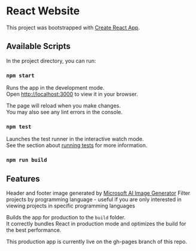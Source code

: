 # React Website

This project was bootstrapped with [Create React App](https://github.com/facebook/create-react-app).


## Available Scripts

In the project directory, you can run:

### `npm start`

Runs the app in the development mode.\
Open [http://localhost:3000](http://localhost:3000) to view it in your browser.

The page will reload when you make changes.\
You may also see any lint errors in the console.

### `npm test`

Launches the test runner in the interactive watch mode.\
See the section about [running tests](https://facebook.github.io/create-react-app/docs/running-tests) for more information.

### `npm run build`

## Features

Header and footer image  generated by [Microsoft AI Image Generator](https://designer.microsoft.com/image-creator)
Filter projects by programming language - useful if you are only interested in viewing projects in specific programming languages

Builds the app for production to the `build` folder.\
It correctly bundles React in production mode and optimizes the build for the best performance.

This production app is currently live on the gh-pages branch of this repo. 

